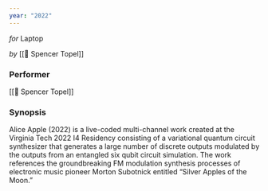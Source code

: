 ```yaml
---
year: "2022"
---
```

_for_ Laptop

_by_ [[👤 Spencer Topel]]

### **Performer**

[[👤 Spencer Topel]]

### **Synopsis**

Alice Apple (2022) is a live-coded multi-channel work created at the Virginia Tech 2022 I4 Residency consisting of a variational quantum circuit synthesizer that generates a large number of discrete outputs modulated by the outputs from an entangled six qubit circuit simulation. The work references the groundbreaking FM modulation synthesis processes of electronic music pioneer Morton Subotnick entitled “Silver Apples of the Moon.”
